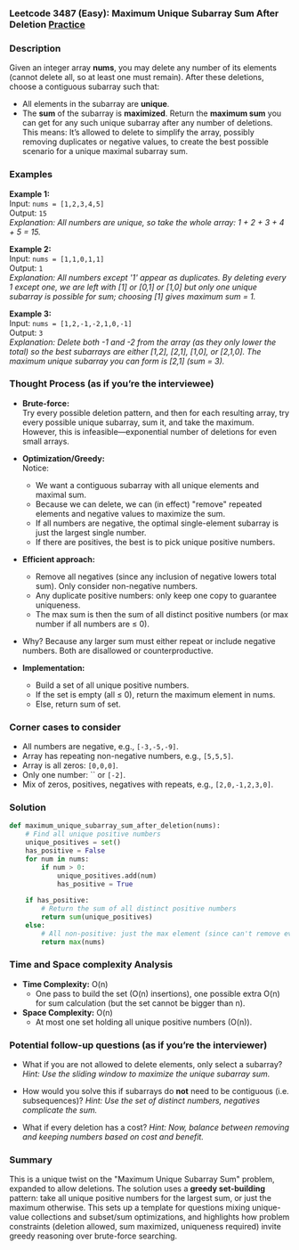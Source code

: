 ### Leetcode 3487 (Easy): Maximum Unique Subarray Sum After Deletion [Practice](https://leetcode.com/problems/maximum-unique-subarray-sum-after-deletion)

### Description  
Given an integer array **nums**, you may delete any number of its elements (cannot delete all, so at least one must remain). After these deletions, choose a contiguous subarray such that:
- All elements in the subarray are **unique**.
- The **sum** of the subarray is **maximized**.
Return the **maximum sum** you can get for any such unique subarray after any number of deletions.  
This means: It’s allowed to delete to simplify the array, possibly removing duplicates or negative values, to create the best possible scenario for a unique maximal subarray sum.

### Examples  

**Example 1:**  
Input: `nums = [1,2,3,4,5]`  
Output: `15`  
*Explanation: All numbers are unique, so take the whole array: 1 + 2 + 3 + 4 + 5 = 15.*

**Example 2:**  
Input: `nums = [1,1,0,1,1]`  
Output: `1`  
*Explanation: All numbers except '1' appear as duplicates. By deleting every 1 except one, we are left with [1] or [0,1] or [1,0] but only one unique subarray is possible for sum; choosing [1] gives maximum sum = 1.*

**Example 3:**  
Input: `nums = [1,2,-1,-2,1,0,-1]`  
Output: `3`  
*Explanation: Delete both -1 and -2 from the array (as they only lower the total) so the best subarrays are either [1,2], [2,1], [1,0], or [2,1,0]. The maximum unique subarray you can form is [2,1] (sum = 3).*

### Thought Process (as if you’re the interviewee)  
- **Brute-force:**  
  Try every possible deletion pattern, and then for each resulting array, try every possible unique subarray, sum it, and take the maximum. However, this is infeasible—exponential number of deletions for even small arrays.

- **Optimization/Greedy:**  
  Notice:
  - We want a contiguous subarray with all unique elements and maximal sum.
  - Because we can delete, we can (in effect) "remove" repeated elements and negative values to maximize the sum.
  - If all numbers are negative, the optimal single-element subarray is just the largest single number.
  - If there are positives, the best is to pick unique positive numbers.

- **Efficient approach:**  
  - Remove all negatives (since any inclusion of negative lowers total sum). Only consider non-negative numbers.
  - Any duplicate positive numbers: only keep one copy to guarantee uniqueness.
  - The max sum is then the sum of all distinct positive numbers (or max number if all numbers are ≤ 0).

- Why? Because any larger sum must either repeat or include negative numbers. Both are disallowed or counterproductive.

- **Implementation:**  
  - Build a set of all unique positive numbers.
  - If the set is empty (all ≤ 0), return the maximum element in nums.
  - Else, return sum of set.

### Corner cases to consider  
- All numbers are negative, e.g., `[-3,-5,-9]`.
- Array has repeating non-negative numbers, e.g., `[5,5,5]`.
- Array is all zeros: `[0,0,0]`.
- Only one number: `` or `[-2]`.
- Mix of zeros, positives, negatives with repeats, e.g., `[2,0,-1,2,3,0]`.

### Solution

```python
def maximum_unique_subarray_sum_after_deletion(nums):
    # Find all unique positive numbers
    unique_positives = set()
    has_positive = False
    for num in nums:
        if num > 0:
            unique_positives.add(num)
            has_positive = True
            
    if has_positive:
        # Return the sum of all distinct positive numbers
        return sum(unique_positives)
    else:
        # All non-positive: just the max element (since can't remove everything)
        return max(nums)
```

### Time and Space complexity Analysis  

- **Time Complexity:** O(n)
  - One pass to build the set (O(n) insertions), one possible extra O(n) for sum calculation (but the set cannot be bigger than n).
- **Space Complexity:** O(n)
  - At most one set holding all unique positive numbers (O(n)).

### Potential follow-up questions (as if you’re the interviewer)  

- What if you are not allowed to delete elements, only select a subarray?
  *Hint: Use the sliding window to maximize the unique subarray sum.*

- How would you solve this if subarrays do **not** need to be contiguous (i.e. subsequences)?
  *Hint: Use the set of distinct numbers, negatives complicate the sum.*

- What if every deletion has a cost?
  *Hint: Now, balance between removing and keeping numbers based on cost and benefit.*

### Summary
This is a unique twist on the "Maximum Unique Subarray Sum" problem, expanded to allow deletions. The solution uses a **greedy set-building** pattern: take all unique positive numbers for the largest sum, or just the maximum otherwise. This sets up a template for questions mixing unique-value collections and subset/sum optimizations, and highlights how problem constraints (deletion allowed, sum maximized, uniqueness required) invite greedy reasoning over brute-force searching.